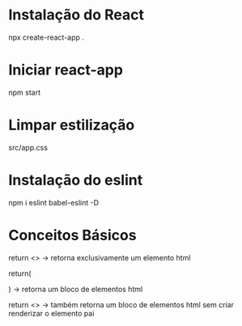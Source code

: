 # Instalação do React
npx create-react-app .

# Iniciar react-app
npm start

# Limpar estilização
src/app.css

# Instalação do eslint
npm i eslint babel-eslint -D

# Conceitos Básicos

return <<tag>> -> retorna exclusivamente um elemento html

return(<div>) -> retorna um bloco de elementos html 

return <> -> também retorna um bloco de elementos html sem criar renderizar o elemento pai